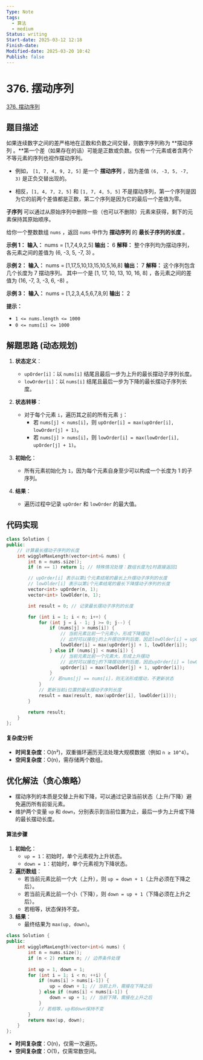 ```yaml
---
Type: Note
tags:
  - 算法
  - medium
Status: writing
Start-date: 2025-03-12 12:18
Finish-date: 
Modified-date: 2025-03-20 10:42
Publish: false
---
```



# 376. 摆动序列
[376. 摆动序列](https://leetcode.cn/problems/wiggle-subsequence/)

## 题目描述
如果连续数字之间的差严格地在正数和负数之间交替，则数字序列称为 **摆动序列 。**第一个差（如果存在的话）可能是正数或负数。仅有一个元素或者含两个不等元素的序列也视作摆动序列。

- 例如， `[1, 7, 4, 9, 2, 5]` 是一个 **摆动序列** ，因为差值 `(6, -3, 5, -7, 3)` 是正负交替出现的。
    
- 相反，`[1, 4, 7, 2, 5]` 和 `[1, 7, 4, 5, 5]` 不是摆动序列，第一个序列是因为它的前两个差值都是正数，第二个序列是因为它的最后一个差值为零。

**子序列** 可以通过从原始序列中删除一些（也可以不删除）元素来获得，剩下的元素保持其原始顺序。

给你一个整数数组 `nums` ，返回 `nums` 中作为 **摆动序列** 的 **最长子序列的长度** 。

**示例 1：**
**输入：** nums = [1,7,4,9,2,5]
**输出：** 6
**解释：** 整个序列均为摆动序列，各元素之间的差值为 (6, -3, 5, -7, 3) 。

**示例 2：**
**输入：** nums = [1,17,5,10,13,15,10,5,16,8]
**输出：** 7
**解释：** 这个序列包含几个长度为 7 摆动序列。
其中一个是 [1, 17, 10, 13, 10, 16, 8] ，各元素之间的差值为 (16, -7, 3, -3, 6, -8) 。

**示例 3：**
**输入：** nums = [1,2,3,4,5,6,7,8,9]
**输出：** 2

**提示：**
- `1 <= nums.length <= 1000`
- `0 <= nums[i] <= 1000`

## 解题思路 (动态规划)
1. **状态定义**：
    - `upOrder[i]`：以 `nums[i]` 结尾且最后一步为上升的最长摆动子序列长度。
    - `lowOrder[i]`：以 `nums[i]` 结尾且最后一步为下降的最长摆动子序列长度。
2. **状态转移**：
    - 对于每个元素 `i`，遍历其之前的所有元素 `j`：
        - 若 `nums[j] < nums[i]`，则 `upOrder[i] = max(upOrder[i], lowOrder[j] + 1)`。
        - 若 `nums[j] > nums[i]`，则 `lowOrder[i] = max(lowOrder[i], upOrder[j] + 1)`。
3. **初始化**：
    - 所有元素初始化为 `1`，因为每个元素自身至少可以构成一个长度为 1 的子序列。
4. **结果**：
    
    - 遍历过程中记录 `upOrder` 和 `lowOrder` 的最大值。



## 代码实现

```cpp
class Solution {
public:
    // 计算最长摆动子序列的长度
    int wiggleMaxLength(vector<int>& nums) {
        int n = nums.size();
        if (n == 1) return 1; // 特殊情况处理：数组长度为1时直接返回1

        // upOrder[i] 表示以第i个元素结尾的最长上升摆动子序列的长度
        // lowOlder[i] 表示以第i个元素结尾的最长下降摆动子序列的长度
        vector<int> upOrder(n, 1);
        vector<int> lowOlder(n, 1);

        int result = 0; // 记录最长摆动子序列的长度

        for (int i = 1; i < n; i++) {
            for (int j = i - 1; j >= 0; j--) {
                if (nums[j] > nums[i]) {
                    // 当前元素比前一个元素小，形成下降摆动
                    // 此时可以接在j的上升摆动序列后面，因此lowOlder[i] = upOrder[j] + 1
                    lowOlder[i] = max(upOrder[j] + 1, lowOlder[i]);
                } else if (nums[j] < nums[i]) {
                    // 当前元素比前一个元素大，形成上升摆动
                    // 此时可以接在j的下降摆动序列后面，因此upOrder[i] = lowOlder[j] + 1
                    upOrder[i] = max(lowOlder[j] + 1, upOrder[i]);
                }
                // 若nums[j] == nums[i]，则无法形成摆动，不更新状态
            }
            // 更新当前i位置的最长摆动子序列长度
            result = max(result, max(upOrder[i], lowOlder[i]));
        }

        return result;
    }
};
```

#### 复杂度分析
- **时间复杂度**：O(n²)，双重循环遍历无法处理大规模数据（例如 `n ≥ 10^4`）。
- **空间复杂度**：O(n)，需存储两个数组。

## 优化解法（贪心策略）

- 摆动序列的本质是交替上升和下降，可以通过记录当前状态（上升/下降）避免遍历所有前驱元素。
- 维护两个变量 `up` 和 `down`，分别表示到当前位置为止，最后一步为上升或下降的最长摆动长度。

#### **算法步骤**

1. **初始化**：
    - `up = 1`：初始时，单个元素视为上升状态。
    - `down = 1`：初始时，单个元素视为下降状态。
2. **遍历数组**：
    - 若当前元素比前一个大（上升），则 `up = down + 1`（上升必须在下降之后）。
    - 若当前元素比前一个小（下降），则 `down = up + 1`（下降必须在上升之后）。
    - 若相等，状态保持不变。
3. **结果**：
    - 最终结果为 `max(up, down)`。

```cpp
class Solution {
public:
    int wiggleMaxLength(vector<int>& nums) {
        int n = nums.size();
        if (n < 2) return n; // 边界条件处理
        
        int up = 1, down = 1;
        for (int i = 1; i < n; ++i) {
            if (nums[i] > nums[i-1]) {
                up = down + 1; // 当前上升，需接在下降之后
            } else if (nums[i] < nums[i-1]) {
                down = up + 1; // 当前下降，需接在上升之后
            }
            // 若相等，up和down保持不变
        }
        return max(up, down);
    }
};
```

- **时间复杂度**：O(n)，仅需一次遍历。
- **空间复杂度**：O(1)，仅需常数空间。

